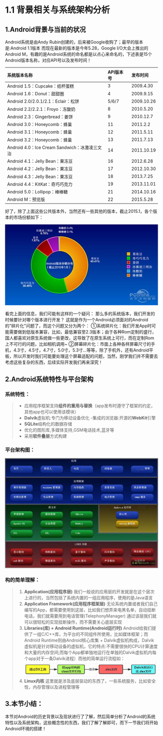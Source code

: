 # 1.1 背景相关与系统架构分析

## 1.Android背景与当前的状况

Android系统是由Andy Rubin创建的，后来被Google收购了；最早的版本是:Android 1.1版本 而现在最新的版本是今年5.28，Google I/O大会上推出的Android M，有趣的是Android系统的命名都是以点心来命名的，下述表是15个Android版本名称，对应API号以及发布时间！

| 系统版本名称                                  | API版本号 | 发布时间   |
| :-------------------------------------------- | :-------- | :--------- |
| Android 1.5：Cupcake：纸杯蛋糕                | 3         | 2009.4.30  |
| Android 1.6：Donut：甜甜圈                    | 4         | 2009.9.15  |
| Android 2.0/2.0.1/2.1：Eclair：松饼           | 5/6/7     | 2009.10.26 |
| Android 2.2/2.2.1：Froyo：冻酸奶              | 8         | 2010.5.20  |
| Android 2.3：Gingerbread：姜饼                | 9         | 2010.12.7  |
| Android 3.0：Honeycomb：蜂巢                  | 11        | 2011.2.2   |
| Android 3.1：Honeycomb：蜂巢                  | 12        | 2011.5.11  |
| Android 3.2：Honeycomb：蜂巢                  | 13        | 2011.7.13  |
| Android 4.0：Ice Cream Sandwich：冰激凌三文治 | 14        | 2011.10.19 |
| Android 4.1：Jelly Bean：果冻豆               | 16        | 2012.6.28  |
| Android 4.2：Jelly Bean：果冻豆               | 17        | 2012.10.30 |
| Android 4.3：Jelly Bean：果冻豆               | 18        | 2013.7.25  |
| Android 4.4：KitKat：奇巧巧克力               | 19        | 2013.11.01 |
| Android 5.0：Lollipop：棒棒糖                 | 21        | 2014.10.16 |
| Android M：预览版                             | 22        | 2015.5.28  |

好了，除了上面这些公共版本外，当然还有一些其他的版本，截止2015.1，各个版本的市场份额如下：

<img src="\Android\img\1.1-1.jpg">

看完上面的信息，我们可能有这样的一个疑问： 那么多的系统版本，我们开发的时候要针对哪个版本进行开发？ 这就是作为一个Android必须面对的Android的"碎片化"问题了，而这个问题又分为两个： ①系统碎片化：我们开发App时可能需要做到低版本兼容，比如，最低兼容至2.3版本；由于各种Rom定制的盛行，国人都喜欢对原生系统做一些更改，这导致了在原生系统上可行，而在定制Rom上不可行的问题，比如相机调用~ ②屏幕碎片化：市面上各种各样屏幕尺寸的手机，4.3寸，4.5寸，4.7寸，5.0寸，5.3寸...等等，除了手机外，还有Android平板，所以开发时我们可能要处理这个屏幕适配的问题，当然，刚学我们并不需要去考虑这些复杂的东西，后续实际开发我们再来深究！

## 2.Android系统特性与平台架构

### 系统特性：

> - 应用程序框架支持**组件的重用与替换**（app发布时遵守了框架的约定，其他app也可以使用该模块）
> - **Dalvik**虚拟机:专门为移动设备优化 -集成的浏览器:开源的**WebKit**引擎
> - **SQLite**结构化的数据存储
> - 优化的图形库,多媒体支持,GSM电话技术,蓝牙等
> - 采用**软件叠层**方式构建

### 平台架构图：

<img src="\Android\img\1.1-2.jpg">

### 构的简单理解：

> 1. **Application(应用程序层)** 我们一般说的应用层的开发就是在这个层次上进行的，当然包括了系统内置的一组应用程序，使用的是Java语言
> 2. **Application Framework(应用程序框架层)** 无论系统内置或者我们自己编写的App，都需要使用到这层，比如我们想弄来电黑名单，自动挂断电话，我们就需要用到电话管理(TelephonyManager) 通过该层我们就可以很轻松的实现挂断操作，而不需要关心底层实现
> 3. **Libraries(库) + Android Runtime(Android运行时)** Android给我们提供了一组C/C++库，为平台的不同组件所使用，比如媒体框架；而Android Runtime则由Android核心库集 + Dalvik虚拟机构成，Dalvik虚拟机是针对移动设备的虚拟机，它的特点:不需要很快的CPU计算速度和大量的内存空间;而每个App都单独地运行在单独的Dalvik虚拟机内每个app对于一条Dalvik进程）而他的简单运行流程如：<img src="\Android\img\1.1-3.jpg">
> 4. **Linux内核** 这里就是涉及底层驱动的东西了，一些系统服务，比如安全性，内存管理以及进程管理等

## 3.本节小结：

本节对Android的历史背景以及现状进行了了解，然后简单分析了Android的系统特性以及系统架构，这些概念性的东西，我们了解了解即可，而下一节我们将开始Android环境的搭建！